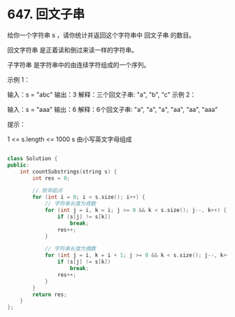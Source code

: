 # 647. 回文子串

给你一个字符串 s ，请你统计并返回这个字符串中 回文子串 的数目。

回文字符串 是正着读和倒过来读一样的字符串。

子字符串 是字符串中的由连续字符组成的一个序列。

 

示例 1：

输入：s = "abc"
输出：3
解释：三个回文子串: "a", "b", "c"
示例 2：

输入：s = "aaa"
输出：6
解释：6个回文子串: "a", "a", "a", "aa", "aa", "aaa"
 

提示：

1 <= s.length <= 1000
s 由小写英文字母组成


```cpp

class Solution {
public:
    int countSubstrings(string s) {
        int res = 0;

        // 枚举起点
        for (int i = 0; i < s.size(); i++) {
            // 字符串长度为奇数
            for (int j = i, k = i; j >= 0 && k < s.size(); j--, k++) {
                if (s[j] != s[k])
                    break;
                res++;
            }

            // 字符串长度为偶数
            for (int j = i, k = i + 1; j >= 0 && k < s.size(); j--, k++) {
                if (s[j] != s[k])
                    break;
                res++;
            }
        }
        return res;
    }
};

```